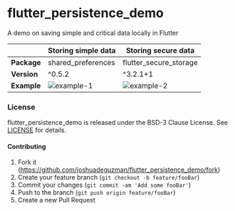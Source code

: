 # flutter_persistence_demo

A demo on saving simple and critical data locally in Flutter

| | Storing simple data | Storing secure data |
|---|---|---|
|**Package**|shared_preferences|flutter_secure_storage|
|**Version**| ^0.5.2 | ^3.2.1+1 |
|**Example**|![example-1](https://user-images.githubusercontent.com/20706361/57915024-7ac17c80-78c2-11e9-85a9-1d5fd1f8d1ba.gif)|![example-2](https://user-images.githubusercontent.com/20706361/57915396-48644f00-78c3-11e9-8765-2c77721f9c64.gif)|

### License

flutter_persistence_demo is released under the BSD-3 Clause License. See [LICENSE](https://github.com/joshuadeguzman/flutter_persistence_demo/blob/master/LICENSE) for details.

#### Contributing

1. Fork it (<https://github.com/joshuadeguzman/flutter_persistence_demo/fork>)
2. Create your feature branch (`git checkout -b feature/fooBar`)
3. Commit your changes (`git commit -am 'Add some fooBar'`)
4. Push to the branch (`git push origin feature/fooBar`)
5. Create a new Pull Request
